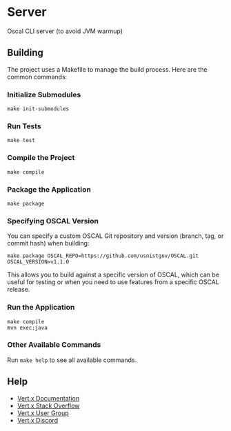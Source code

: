 # Server

Oscal CLI server (to avoid JVM warmup)

## Building

The project uses a Makefile to manage the build process. Here are the common commands:

### Initialize Submodules

```
make init-submodules
```

### Run Tests

```
make test
```

### Compile the Project

```
make compile
```

### Package the Application

```
make package
```

### Specifying OSCAL Version

You can specify a custom OSCAL Git repository and version (branch, tag, or commit hash) when building:

```
make package OSCAL_REPO=https://github.com/usnistgov/OSCAL.git OSCAL_VERSION=v1.1.0
```

This allows you to build against a specific version of OSCAL, which can be useful for testing or when you need to use features from a specific OSCAL release.

### Run the Application

```
make compile
mvn exec:java
```

### Other Available Commands

Run `make help` to see all available commands.

## Help

* [Vert.x Documentation](https://vertx.io/docs/)
* [Vert.x Stack Overflow](https://stackoverflow.com/questions/tagged/vert.x?sort=newest&pageSize=15)
* [Vert.x User Group](https://groups.google.com/forum/?fromgroups#!forum/vertx)
* [Vert.x Discord](https://discord.gg/6ry7aqPWXy)
